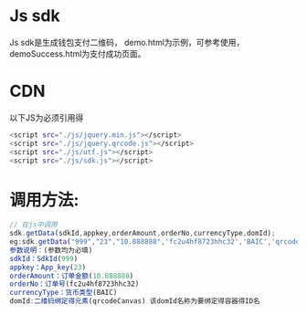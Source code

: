 # Js sdk
Js sdk是生成钱包支付二维码，
demo.html为示例，可参考使用，demoSuccess.html为支付成功页面。

# CDN
以下JS为必须引用得
```bash
<script src="./js/jquery.min.js"></script>
<script src="./js/jquery.qrcode.js"></script>
<script src="./js/utf.js"></script>
<script src="./js/sdk.js"></script>
```

# 调用方法:
```Javascript
// 在js中调用
sdk.getData(sdkId,appkey,orderAmount,orderNo,currencyType,domId);
eg:sdk.getData("999","23","10.888888",'fc2u4hf8723hhc32','BAIC','qrcodeCanvas');
参数说明：(参数均为必填)
sdkId：SdkId(999) 
appkey：App_key(23)  
orderAmount：订单金额(10.888888) 
orderNo：订单号(fc2u4hf8723hhc32) 
currencyType：货币类型(BAIC) 
domId:二维码绑定得元素(qrcodeCanvas) 该domId名称为要绑定得容器得ID名
```

